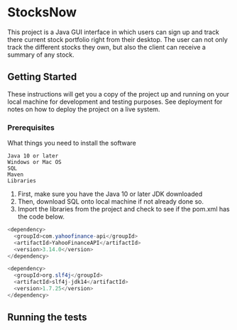 # StocksNow
This project is a Java GUI interface in which users can sign up and track there current stock portfolio right from their desktop. The user can not only track the different stocks they own, but also the client can receive a summary of any stock.
## Getting Started
These instructions will get you a copy of the project up and running on your local machine for development and testing purposes. See deployment for notes on how to deploy the project on a live system.
### Prerequisites
What things you need to install the software
```
Java 10 or later
Windows or Mac OS
SQL
Maven
Libraries
```

1. First, make sure you have the Java 10 or later JDK downloaded
2. Then, download SQL onto local machine if not already done so.
3. Import the libraries from the project and check to see if the pom.xml has the code below.
  ```java
  <dependency>
    <groupId>com.yahoofinance-api</groupId>
    <artifactId>YahooFinanceAPI</artifactId>
    <version>3.14.0</version>
</dependency>

<dependency>
    <groupId>org.slf4j</groupId>
    <artifactId>slf4j-jdk14</artifactId>
    <version>1.7.25</version>
</dependency>
  ```
## Running the tests
